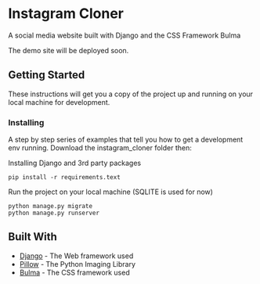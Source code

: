 # Instagram Cloner

A social media website built with Django and the CSS Framework Bulma

The demo site will be deployed soon.

## Getting Started

These instructions will get you a copy of the project up and running on your local machine for development. 

### Installing

A step by step series of examples that tell you how to get a development env running. Download the instagram_cloner folder then:

Installing Django and 3rd party packages

```
pip install -r requirements.text
```

Run the project on your local machine (SQLITE is used for now)

```
python manage.py migrate
python manage.py runserver
```

## Built With

* [Django](https://www.djangoproject.com/) - The Web framework used
* [Pillow](https://pillow.readthedocs.io/en/stable/) - The Python Imaging Library
* [Bulma](https://bulma.io/) - The CSS framework used
